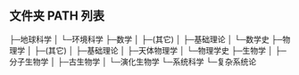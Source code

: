 文件夹 PATH 列表
-----------------
├─地球科学
│  └─环境科学
├─数学
│  ├─(其它)
│  ├─基础理论
│  └─数学史
├─物理学
│  ├─(其它)
│  ├─基础理论
│  ├─天体物理学
│  └─物理学史
├─生物学
│  ├─分子生物学
│  ├─古生物学
│  └─演化生物学
└─系统科学
    └─复杂系统论
